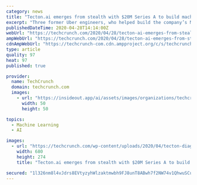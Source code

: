 ```yaml
---
category: news
title: "Tecton.ai emerges from stealth with $20M Series A to build machine learning platform"
excerpt: "Three former Uber engineers, who helped build the company’s Michelangelo machine learning platform, left the company last year to form Tecton.ai and build an operational machine learning platform for everyone else."
publishedDateTime: 2020-04-28T14:14:00Z
webUrl: "https://techcrunch.com/2020/04/28/tecton-ai-emerges-from-stealth-with-20m-series-a-to-build-operational-machine-learning-platform/"
ampWebUrl: "https://techcrunch.com/2020/04/28/tecton-ai-emerges-from-stealth-with-20m-series-a-to-build-operational-machine-learning-platform/amp/"
cdnAmpWebUrl: "https://techcrunch-com.cdn.ampproject.org/c/s/techcrunch.com/2020/04/28/tecton-ai-emerges-from-stealth-with-20m-series-a-to-build-operational-machine-learning-platform/amp/"
type: article
quality: 97
heat: 97
published: true

provider:
  name: TechCrunch
  domain: techcrunch.com
  images:
    - url: "https://insideout.app/ai/assets/images/organizations/techcrunch.com-50x50.jpg"
      width: 50
      height: 50

topics:
  - Machine Learning
  - AI

images:
  - url: "https://techcrunch.com/wp-content/uploads/2020/04/tecton-diagram-light-v3.png?w=680"
    width: 680
    height: 274
    title: "Tecton.ai emerges from stealth with $20M Series A to build machine learning platform"

secured: "1l326nm8l4vJdrs8EVtyzyhWlzaktmwbh9FJ8unT8ABwh7f2NW74v1QhwuSCuRhmCy8NMQmAc6V8s5E7T+wPN3W2Ro3OhyQNKfmU+ycIXYujdLgKHDuheVVmFTO4wTgvRtKNbSPUigzxHSdD2Qqlx0LC2wlh8inYzTYj5U5z6+7gicXp8XJiu/tnmUz4X7PKTzT7L8g50noFjzfh3/4yQVUpHjEvKlPZ4PKbCE3t+zBBPzdZVMGSYa5HPAbpq64OnkWN1NPLG3vNJFmlVUH8LLMN2y31ELdkp/q1kkFCBN3hwHMK0kcrPEyERWgtS9zu;VH3EzXtOc6GPjXfQkspWJA=="
---
```



